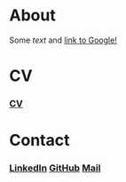 # About

Some *text* and [link to Google!](http://google.com)

# CV

### [CV](CV-VB.pdf)

# Contact

### [LinkedIn](https://www.linkedin.com/in/vivianbaars/) [GitHub](https://github.com/vvbrs) [Mail](vivianbaars@gmail.com)

